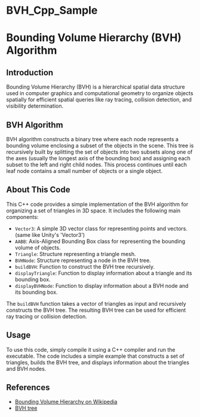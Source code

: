 # BVH_Cpp_Sample

# Bounding Volume Hierarchy (BVH) Algorithm

## Introduction

Bounding Volume Hierarchy (BVH) is a hierarchical spatial data structure used in computer graphics and computational geometry to organize objects spatially for efficient spatial queries like ray tracing, collision detection, and visibility determination.

## BVH Algorithm

BVH algorithm constructs a binary tree where each node represents a bounding volume enclosing a subset of the objects in the scene. This tree is recursively built by splitting the set of objects into two subsets along one of the axes (usually the longest axis of the bounding box) and assigning each subset to the left and right child nodes. This process continues until each leaf node contains a small number of objects or a single object.

## About This Code

This C++ code provides a simple implementation of the BVH algorithm for organizing a set of triangles in 3D space. It includes the following main components:

- `Vector3`: A simple 3D vector class for representing points and vectors.(same like Unity's 'Vector3')
- `AABB`: Axis-Aligned Bounding Box class for representing the bounding volume of objects.
- `Triangle`: Structure representing a triangle mesh.
- `BVHNode`: Structure representing a node in the BVH tree.
- `buildBVH`: Function to construct the BVH tree recursively.
- `displayTriangle`: Function to display information about a triangle and its bounding box.
- `displayBVHNode`: Function to display information about a BVH node and its bounding box.

The `buildBVH` function takes a vector of triangles as input and recursively constructs the BVH tree. The resulting BVH tree can be used for efficient ray tracing or collision detection.

## Usage

To use this code, simply compile it using a C++ compiler and run the executable. The code includes a simple example that constructs a set of triangles, builds the BVH tree, and displays information about the triangles and BVH nodes.

## References

- [Bounding Volume Hierarchy on Wikipedia](https://en.wikipedia.org/wiki/Bounding_volume_hierarchy)
- [BVH tree](https://zhuanlan.zhihu.com/p/430469154)
